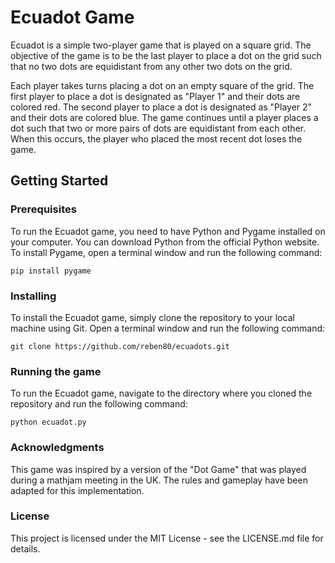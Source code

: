 # Ecuadot Game

Ecuadot is a simple two-player game that is played on a square grid. The objective of the game is to be the last player to place a dot on the grid such that no two dots are equidistant from any other two dots on the grid.

Each player takes turns placing a dot on an empty square of the grid. The first player to place a dot is designated as "Player 1" and their dots are colored red. The second player to place a dot is designated as "Player 2" and their dots are colored blue. The game continues until a player places a dot such that two or more pairs of dots are equidistant from each other. When this occurs, the player who placed the most recent dot loses the game.

## Getting Started

### Prerequisites
To run the Ecuadot game, you need to have Python and Pygame installed on your computer. You can download Python from the official Python website. To install Pygame, open a terminal window and run the following command:


```
pip install pygame 
```

### Installing
To install the Ecuadot game, simply clone the repository to your local machine using Git. Open a terminal window and run the following command:


```
git clone https://github.com/reben80/ecuadots.git
```
### Running the game
To run the Ecuadot game, navigate to the directory where you cloned the repository and run the following command:

```python ecuadot.py```

###  Acknowledgments

This game was inspired by a version of the "Dot Game" that was played during a mathjam meeting in the UK. The rules and gameplay have been adapted for this implementation.

### License

This project is licensed under the MIT License - see the LICENSE.md file for details.